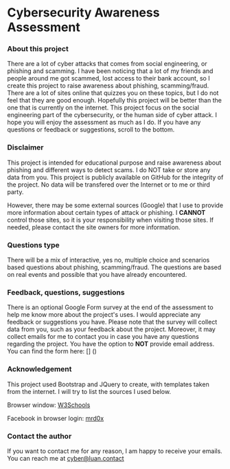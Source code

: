 # Cybersecurity Awareness Assessment
### About this project
There are a lot of cyber attacks that comes from social engineering, or phishing and scamming. I have been noticing that a lot of my friends and people around me got scammed, lost access to their bank account, so I create this project to raise awareness about phishing, scamming/fraud. There are a lot of sites online that quizzes you on these topics, but I do not feel that they are good enough. Hopefully this project will be better than the one that is currently on the internet. This project focus on the social engineering part of the cybersecurity, or the human side of cyber attack. I hope you will enjoy the assessment as much as I do. If you have any questions or feedback or suggestions, scroll to the bottom.

### Disclaimer
This project is intended for educational purpose and raise awareness about phishing and different ways to detect scams. I do NOT take or store any data from you. This project is publicly available on GitHub for the integrity of the project. No data will be transfered over the Internet or to me or third party. 

However, there may be some external sources (Google) that I use to provide more information about certain types of attack or phishing. I **CANNOT** control those sites, so it is your responsibility when visiting those sites. If needed, please contact the site owners for more information. 

### Questions type
There will be a mix of interactive, yes no, multiple choice and scenarios based questions about phishing, scamming/fraud. The questions are based on real events and possible that you have already encountered. 

### Feedback, questions, suggestions
There is an optional Google Form survey at the end of the assessment to help me know more about the project's uses. I would appreciate any feedback or suggestions you have. Please note that the survey will collect data from you, such as your feedback about the project. Moreover, it may collect emails for me to contact you in case you have any questions regarding the project. You have the option to **NOT** provide email address. 
You can find the form here: [] ()

### Acknowledgement
This project used Bootstrap and JQuery to create, with templates taken from the internet. I will try to list the sources I used below.

Browser window: [W3Schools](https://www.w3schools.com/howto/tryit.asp?filename=tryhow_css_browser_window2)

Facebook in browser login: [mrd0x](https://github.com/mrd0x/BITB)

### Contact the author
If you want to contact me for any reason, I am happy to receive your emails. You can reach me at [cyber@luan.contact](mailto:cyber@luan.contact)
